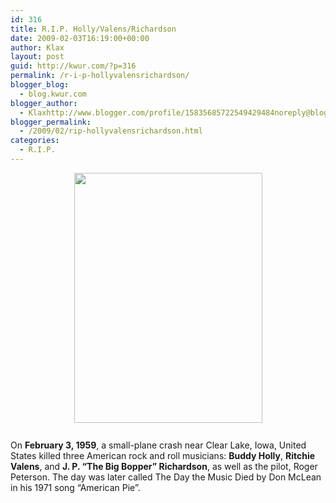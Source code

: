 ```yaml
---
id: 316
title: R.I.P. Holly/Valens/Richardson
date: 2009-02-03T16:19:00+00:00
author: Klax
layout: post
guid: http://kwur.com/?p=316
permalink: /r-i-p-hollyvalensrichardson/
blogger_blog:
  - blog.kwur.com
blogger_author:
  - Klaxhttp://www.blogger.com/profile/15835685722549429484noreply@blogger.com
blogger_permalink:
  - /2009/02/rip-hollyvalensrichardson.html
categories:
  - R.I.P.
---
```

<div class="pf-content">
  <p>
    <a onblur="try {parent.deselectBloggerImageGracefully();} catch(e) {}" href="http://www.kwur.com/blog/uploaded_images/portrait-776275.jpg"><img style="margin: 0px auto 10px; display: block; text-align: center; cursor: pointer; width: 301px; height: 400px;" src="http://www.kwur.com/blog/uploaded_images/portrait-776271.jpg" alt="" border="0" /></a><br />On <span style="font-weight: bold;">February 3, 1959</span>, a small-plane crash near Clear Lake, Iowa, United States killed three American rock and roll musicians: <span style="font-weight: bold;">Buddy Holly</span>, <span style="font-weight: bold;">Ritchie Valens</span>, and <span style="font-weight: bold;">J. P. “The Big Bopper” Richardson</span>, as well as the pilot, Roger Peterson. The day was later called The Day the Music Died by Don McLean in his 1971 song “American Pie”.
  </p>
</div>